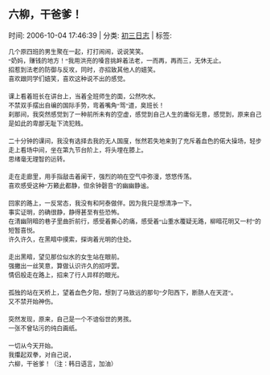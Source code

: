 
<h2>六柳，干爸爹！</h2>

<span class="time SG_txtc">时间: 2006-10-04 17:46:39 | 分类: [初三日志](./BlogClass_初三日志.md) | 标签: </span>
<!--
<table>
    <tbody>
        <tr>
            <td>时间: 2006-10-04 17:46:39</td>
            <td>分类: [初三日志](./BlogClass_初三日志.md) </td>
            <td> 标签:  </td>
        </tr>
    </tbody>
</table>
-->
<div class="articalContent" id="sina_keyword_ad_area2">
<div>
<p class="MsoNormal" style="MARGIN: 0cm 0cm 0pt"><span style="FONT-SIZE: 9pt; FONT-FAMILY: 宋体; mso-bidi-font-size: 12.0pt; mso-ascii-font-family: 'Times New Roman'; mso-hansi-font-family: 'Times New Roman'">
几个原四班的男生聚在一起，打打闹闹，说说笑笑。</span></p>
<p class="MsoNormal" style="MARGIN: 0cm 0cm 0pt"><span style="FONT-SIZE: 9pt; FONT-FAMILY: 宋体; mso-bidi-font-size: 12.0pt; mso-ascii-font-family: 'Times New Roman'; mso-hansi-font-family: 'Times New Roman'">
“奶妈，赚钱的地方！”我用洪亮的嗓音挑衅着法老，一而再，再而三，无休无止。</span></p>
<p class="MsoNormal" style="MARGIN: 0cm 0cm 0pt"><span style="FONT-SIZE: 9pt; FONT-FAMILY: 宋体; mso-bidi-font-size: 12.0pt; mso-ascii-font-family: 'Times New Roman'; mso-hansi-font-family: 'Times New Roman'">
招惹到法老的防御与反攻，同时，亦招致其他人的嬉笑。</span></p>
<p class="MsoNormal" style="MARGIN: 0cm 0cm 0pt"><span style="FONT-SIZE: 9pt; FONT-FAMILY: 宋体; mso-bidi-font-size: 12.0pt; mso-ascii-font-family: 'Times New Roman'; mso-hansi-font-family: 'Times New Roman'">
喜欢跟同学们嬉笑，喜欢这种说不出的感觉。</span></p>
<p class="MsoNormal" style="MARGIN: 0cm 0cm 0pt">
 <wbr/></p>
<p class="MsoNormal" style="MARGIN: 0cm 0cm 0pt"><span style="FONT-SIZE: 9pt; FONT-FAMILY: 宋体; mso-bidi-font-size: 12.0pt; mso-ascii-font-family: 'Times New Roman'; mso-hansi-font-family: 'Times New Roman'">
课上看着班长在讲台上，当着全班师生的面，公然吹水。</span></p>
<p class="MsoNormal" style="MARGIN: 0cm 0cm 0pt"><span style="FONT-SIZE: 9pt; FONT-FAMILY: 宋体; mso-bidi-font-size: 12.0pt; mso-ascii-font-family: 'Times New Roman'; mso-hansi-font-family: 'Times New Roman'">
不禁双手摆出自编的国际手势，弯着嘴角“骂”道，臭班长！</span></p>
<p class="MsoNormal" style="MARGIN: 0cm 0cm 0pt"><span style="FONT-SIZE: 9pt; FONT-FAMILY: 宋体; mso-bidi-font-size: 12.0pt; mso-ascii-font-family: 'Times New Roman'; mso-hansi-font-family: 'Times New Roman'">
刹那间，我突然感觉到了一种前所未有的空虚，感觉到自己人生的庸俗无意，感觉到，原来自己是如此的卑鄙无耻下流犯贱。</span></p>
<p class="MsoNormal" style="MARGIN: 0cm 0cm 0pt">
 <wbr/></p>
<p class="MsoNormal" style="MARGIN: 0cm 0cm 0pt"><span style="FONT-SIZE: 9pt; FONT-FAMILY: 宋体; mso-bidi-font-size: 12.0pt; mso-ascii-font-family: 'Times New Roman'; mso-hansi-font-family: 'Times New Roman'">
二十分钟的课间，我没有选择去我的无人国度，怅然若失地来到了充斥着血色的偌大操场，轻步走上看场中间，坐在第九节台阶上，将头埋在膝上。</span></p>
<p class="MsoNormal" style="MARGIN: 0cm 0cm 0pt"><span style="FONT-SIZE: 9pt; FONT-FAMILY: 宋体; mso-bidi-font-size: 12.0pt; mso-ascii-font-family: 'Times New Roman'; mso-hansi-font-family: 'Times New Roman'">
思绪毫无理智的运转。</span></p>
<p class="MsoNormal" style="MARGIN: 0cm 0cm 0pt">
 <wbr/></p>
<p class="MsoNormal" style="MARGIN: 0cm 0cm 0pt"><span style="FONT-SIZE: 9pt; FONT-FAMILY: 宋体; mso-bidi-font-size: 12.0pt; mso-ascii-font-family: 'Times New Roman'; mso-hansi-font-family: 'Times New Roman'">
走在走廊里，用手指敲击着阑干，强烈的响在空气中弥漫，悠悠传荡。</span></p>
<p class="MsoNormal" style="MARGIN: 0cm 0cm 0pt"><span style="FONT-SIZE: 9pt; FONT-FAMILY: 宋体; mso-bidi-font-size: 12.0pt; mso-ascii-font-family: 'Times New Roman'; mso-hansi-font-family: 'Times New Roman'">
喜欢感受这种“万籁此都静，但余钟磬音”的幽幽静谧。</span></p>
<p class="MsoNormal" style="MARGIN: 0cm 0cm 0pt">
 <wbr/></p>
<p class="MsoNormal" style="MARGIN: 0cm 0cm 0pt"><span style="FONT-SIZE: 9pt; FONT-FAMILY: 宋体; mso-bidi-font-size: 12.0pt; mso-ascii-font-family: 'Times New Roman'; mso-hansi-font-family: 'Times New Roman'">
回家的路上，一反常态，我没有和阿泰做伴。因为我只是想清净一下。</span></p>
<p class="MsoNormal" style="MARGIN: 0cm 0cm 0pt"><span style="FONT-SIZE: 9pt; FONT-FAMILY: 宋体; mso-bidi-font-size: 12.0pt; mso-ascii-font-family: 'Times New Roman'; mso-hansi-font-family: 'Times New Roman'">
事实证明，的确很静，静得甚至有些恐怖。</span></p>
<p class="MsoNormal" style="MARGIN: 0cm 0cm 0pt"><span style="FONT-SIZE: 9pt; FONT-FAMILY: 宋体; mso-bidi-font-size: 12.0pt; mso-ascii-font-family: 'Times New Roman'; mso-hansi-font-family: 'Times New Roman'">
在清幽阴暗的巷子里曲折前行，感受着撕心的痛，感受着“山重水覆疑无路，柳暗花明又一村”的短暂喜悦。</span></p>
<p class="MsoNormal" style="MARGIN: 0cm 0cm 0pt"><span style="FONT-SIZE: 9pt; FONT-FAMILY: 宋体; mso-bidi-font-size: 12.0pt; mso-ascii-font-family: 'Times New Roman'; mso-hansi-font-family: 'Times New Roman'">
许久许久，在黑暗中摸索，探询着光明的住处。</span></p>
<p class="MsoNormal" style="MARGIN: 0cm 0cm 0pt">
 <wbr/></p>
<p class="MsoNormal" style="MARGIN: 0cm 0cm 0pt"><span style="FONT-SIZE: 9pt; FONT-FAMILY: 宋体; mso-bidi-font-size: 12.0pt; mso-ascii-font-family: 'Times New Roman'; mso-hansi-font-family: 'Times New Roman'">
走出黑暗，望见那位似水的女生站在眼前。</span></p>
<p class="MsoNormal" style="MARGIN: 0cm 0cm 0pt"><span style="FONT-SIZE: 9pt; FONT-FAMILY: 宋体; mso-bidi-font-size: 12.0pt; mso-ascii-font-family: 'Times New Roman'; mso-hansi-font-family: 'Times New Roman'">
强撇出一丝笑意，算做认识许久的招呼罢。</span></p>
<p class="MsoNormal" style="MARGIN: 0cm 0cm 0pt"><span style="FONT-SIZE: 9pt; FONT-FAMILY: 宋体; mso-bidi-font-size: 12.0pt; mso-ascii-font-family: 'Times New Roman'; mso-hansi-font-family: 'Times New Roman'">
情侣般走在路上，招来了行人异样的眼光。</span></p>
<p class="MsoNormal" style="MARGIN: 0cm 0cm 0pt">
 <wbr/></p>
<p class="MsoNormal" style="MARGIN: 0cm 0cm 0pt"><span style="FONT-SIZE: 9pt; FONT-FAMILY: 宋体; mso-bidi-font-size: 12.0pt; mso-ascii-font-family: 'Times New Roman'; mso-hansi-font-family: 'Times New Roman'">
孤独的站在天桥上，望着血色夕阳，想到了马致远的那句“夕阳西下，断肠人在天涯”。</span></p>
<p class="MsoNormal" style="MARGIN: 0cm 0cm 0pt"><span style="FONT-SIZE: 9pt; FONT-FAMILY: 宋体; mso-bidi-font-size: 12.0pt; mso-ascii-font-family: 'Times New Roman'; mso-hansi-font-family: 'Times New Roman'">
又不禁开始神伤。</span></p>
<p class="MsoNormal" style="MARGIN: 0cm 0cm 0pt">
 <wbr/></p>
<p class="MsoNormal" style="MARGIN: 0cm 0cm 0pt"><span style="FONT-SIZE: 9pt; FONT-FAMILY: 宋体; mso-bidi-font-size: 12.0pt; mso-ascii-font-family: 'Times New Roman'; mso-hansi-font-family: 'Times New Roman'">
突然发现，原来，自己是一个不谙俗世的男孩。</span></p>
<p class="MsoNormal" style="MARGIN: 0cm 0cm 0pt"><span style="FONT-SIZE: 9pt; FONT-FAMILY: 宋体; mso-bidi-font-size: 12.0pt; mso-ascii-font-family: 'Times New Roman'; mso-hansi-font-family: 'Times New Roman'">
一张不曾玷污的纯白画纸。</span></p>
<p class="MsoNormal" style="MARGIN: 0cm 0cm 0pt">
 <wbr/></p>
<p class="MsoNormal" style="MARGIN: 0cm 0cm 0pt"><span style="FONT-SIZE: 9pt; FONT-FAMILY: 宋体; mso-bidi-font-size: 12.0pt; mso-ascii-font-family: 'Times New Roman'; mso-hansi-font-family: 'Times New Roman'">
一切从今天开始。</span></p>
<p class="MsoNormal" style="MARGIN: 0cm 0cm 0pt"><span style="FONT-SIZE: 9pt; FONT-FAMILY: 宋体; mso-bidi-font-size: 12.0pt; mso-ascii-font-family: 'Times New Roman'; mso-hansi-font-family: 'Times New Roman'">
我攥起双拳，对自己说，</span></p>
<p class="MsoNormal" style="MARGIN: 0cm 0cm 0pt"><span style="FONT-SIZE: 9pt; FONT-FAMILY: 宋体; mso-bidi-font-size: 12.0pt; mso-ascii-font-family: 'Times New Roman'; mso-hansi-font-family: 'Times New Roman'">
六柳，干爸爹！（注：韩日语言，加油）</span></p>
</div>
</div>
